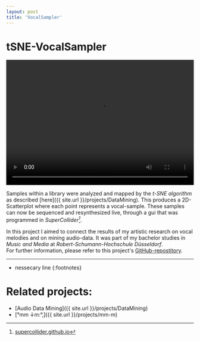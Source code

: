 ```yaml
---
layout: post
title: 'VocalSampler'
---
```


# tSNE-VocalSampler

<video width="100%" height="336" controls>
  <source src="{{ site.url }}/assets/vid/projects/{{page.title}}/demo.mp4" type="video/mp4">
</video>  

Samples within a library were analyzed and mapped by the *t-SNE algorithm* as described [here]({{ site.url }}/projects/DataMining). 
This produces a 2D-Scatterplot where each point represents a vocal-sample. 
These samples can now be sequenced and resynthesized live, through a gui that was programmed in *SuperCollider[^sc]*.

In this project I aimed to connect the results of my artistic research on vocal melodies and on mining audio-data. 
It was part of my bachelor studies in *Music and Media* at *Robert-Schumann-Hochschule Düsseldorf*.  
For further information, please refer to this project's [GitHub-repostitory](https://github.com/FunctionalJerk/tSNE-VocalSampler).  


---
* nessecary line
{:footnotes}

[^sc]: [supercollider.github.io](https://supercollider.github.io/)

# Related projects: 

- [Audio Data Mining]({{ site.url }}/projects/DataMining)
- [°mm ↓m​:​°​,]({{ site.url }}/projects/mm-m)
